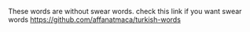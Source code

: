 These words are without swear words. check this link if you want swear words https://github.com/affanatmaca/turkish-words
